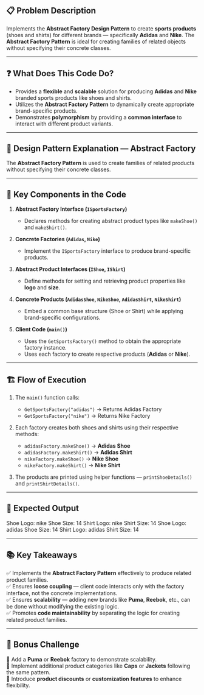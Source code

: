 ## 📋 Problem Description

Implements the **Abstract Factory Design Pattern** to create **sports products** (shoes and shirts) for different brands — specifically **Adidas** and **Nike**. The **Abstract Factory Pattern** is ideal for creating families of related objects without specifying their concrete classes.

---

## ❓ What Does This Code Do?

- Provides a **flexible** and **scalable** solution for producing **Adidas** and **Nike** branded sports products like shoes and shirts.  
- Utilizes the **Abstract Factory Pattern** to dynamically create appropriate brand-specific products.  
- Demonstrates **polymorphism** by providing a **common interface** to interact with different product variants.  

---

## 🧩 Design Pattern Explanation — Abstract Factory

The **Abstract Factory Pattern** is used to create families of related products without specifying their concrete classes.

---

## 🔧 Key Components in the Code

1. **Abstract Factory Interface (`ISportsFactory`)**  
   - Declares methods for creating abstract product types like `makeShoe()` and `makeShirt()`.  

2. **Concrete Factories (`Adidas`, `Nike`)**  
   - Implement the `ISportsFactory` interface to produce brand-specific products.  

3. **Abstract Product Interfaces (`IShoe`, `IShirt`)**  
   - Define methods for setting and retrieving product properties like **logo** and **size**.  

4. **Concrete Products (`AdidasShoe`, `NikeShoe`, `AdidasShirt`, `NikeShirt`)**  
   - Embed a common base structure (Shoe or Shirt) while applying brand-specific configurations.  

5. **Client Code (`main()`)**  
   - Uses the `GetSportsFactory()` method to obtain the appropriate factory instance.  
   - Uses each factory to create respective products (**Adidas** or **Nike**).  

---

## 🏗️ Flow of Execution

1. The `main()` function calls:  
   - `GetSportsFactory("adidas")` → Returns Adidas Factory  
   - `GetSportsFactory("nike")` → Returns Nike Factory  

2. Each factory creates both shoes and shirts using their respective methods:  
   - `adidasFactory.makeShoe()` → **Adidas Shoe**  
   - `adidasFactory.makeShirt()` → **Adidas Shirt**  
   - `nikeFactory.makeShoe()` → **Nike Shoe**  
   - `nikeFactory.makeShirt()` → **Nike Shirt**  

3. The products are printed using helper functions — `printShoeDetails()` and `printShirtDetails()`.  

---

## 🧪 Expected Output

Shoe Logo: nike
Shoe Size: 14
Shirt Logo: nike
Shirt Size: 14
Shoe Logo: adidas
Shoe Size: 14
Shirt Logo: adidas
Shirt Size: 14


---

## 📚 Key Takeaways

✅ Implements the **Abstract Factory Pattern** effectively to produce related product families.  
✅ Ensures **loose coupling** — client code interacts only with the factory interface, not the concrete implementations.  
✅ Ensures **scalability** — adding new brands like **Puma**, **Reebok**, etc., can be done without modifying the existing logic.  
✅ Promotes **code maintainability** by separating the logic for creating related product families.  

---

## 💬 Bonus Challenge

🔹 Add a **Puma** or **Reebok** factory to demonstrate scalability.  
🔹 Implement additional product categories like **Caps** or **Jackets** following the same pattern.  
🔹 Introduce **product discounts** or **customization features** to enhance flexibility.  
